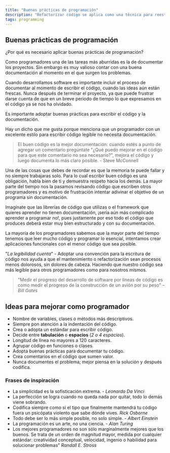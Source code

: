 ```yaml
---
title: "Buenas prácticas de programación"
description: "Refactorizar código se aplica como una técnica para reestructurar la estructura interna del código fuente"
tags: programming
---
```


## Buenas prácticas de programación

¿Por qué es necesario aplicar buenas prácticas de programación?

Como programadores una de las tareas más aburridas es la de documentar los proyectos. Sin embargo es muy valioso contar con una buena documentación al momento en el que surgen los problemas.

Cuando desarrollamos software es importante incluir el proceso de documentar al momento de escribir el código, cuando las ideas aún están frescas. Nunca después de terminar el proyecto, ya que puede frustrar darse cuenta de que en un breve periodo de tiempo lo que expresamos en el código ya se nos ha olvidado.

Es importante adoptar buenas prácticas para escribir el código y la documentación.

Hay un dicho que me gusta porque menciona que un programador con un excelente estilo para escribir código legible no necesita documentación.

> El buen código es la mejor documentación: cuando estés a punto de agregar un comentario pregúntate "¿Qué puedo mejorar en el código para que este comentario no sea necesario?", mejora el código y luego documenta lo más claro posible. - Steve McConnell

Una de las cosas que debes de recordar es que la memoria te puede fallar y no siempre trabajaras solo. Para lo cual escribir buen código es una obligación, habla bien de ti y demuestra respeto hacia los demás. La mayor parte del tiempo nos la pasamos revisando código que escriben otros programadores y es motivo de frustración intentar adivinar el objetivo de un programa sin documentación.

Imagínate que las librerías de código que utilizas o el framework que quieres aprender no tienen documentación, ¡sería aún más complicado aprender a programar no!, pues justamente por eso todo el código que produces deberá estar muy bien estructurado y con su documentación.

La mayoría de los programadores sabemos que la mayor parte del tiempo tenemos que leer mucho código y programar lo esencial, intentamos crear aplicaciones funcionales con el menor código que sea posible.

"_La legibilidad cuenta_" - Adoptar una convención para la escritura de código nos ayuda a que el mantenimiento o refactorización sean procesos menos dolorosos, sin dolores de cabeza. Haciendo que nuestro código sea más legible para otros programadores como para nosotros mismos.

> "Medir el progreso del desarrollo de software por líneas de código es como medir el progreso de la construcción de un avión por su peso" – _Bill Gates_

## Ideas para mejorar como programador

- Nombre de variables, clases o métodos más descriptivos.
- Siempre pon atención a la indentación del código.
- Crea o adopta un estándar para escribir código.
- Decide entre **tabulación** o **espacios** (*2 o 4 espacios*).
- Longitud de línea no mayores a 120 caracteres.
- Agrupar código en funciones o clases.
- Adopta buenas prácticas para documentar tu código.
- Crea comentarios en el código que sumen valor.
- Nunca documentes el problema; mejor piensa en la solución y después codifica.

### Frases de inspiración

- La simplicidad es la sofisticación extrema. - _Leonardo Da Vinci_
- La perfección se logra cuando no queda nada por quitar, todo lo demás viene sobrando.
- Codifica siempre como si el tipo que finalmente mantendrá tu código fuera un psicópata violento que sabe dónde vives. _Rick Osborne_
- Todo debe ser lo más simple posible, no solo simple. - _Albert Einstein_
- La programación es un arte, no una ciencia. - _Alan Turing_
- Los mejores programadores no son sólo marginalmente mejores que los buenos. Se trata de un orden de magnitud mayor, medida por cualquier estándar: creatividad conceptual, velocidad, ingenio o habilidad para solucionar problemas" _Randall E. Stross_
